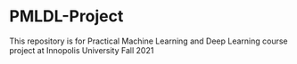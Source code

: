 # PMLDL-Project
This repository is for Practical Machine Learning and Deep Learning course project at Innopolis University Fall 2021
